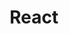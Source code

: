 ---
# GLOBAL 
layout: technology
page_type: technology
title: React
published: true
hide_links: true

#SEO
seo_title:  SEO React
seo_description: |-
  META React
main_keywords:
  - test React 1
  - test React 2

#HREFLANGS
display_hreflangs: false
hreflangs:
  -
    lang: x-default
    link: https://projets.io
  -
    lang: en
    link: https://projets.io

#MENU 
top_line:
  menu_title: React
  cta_title:

#SETTINGS
show_contact_in_footer: true

#TECHNOLOGY layout
logo: /uploads/react.svg
intro: 
  title: React
  content: |-
    Technologia przekładająca się na maksymalizację płynności aplikacji. Dzięki niej budujemy bardzo dynamiczne i wydajne interfejsy przyjazne użytkownikom.
header:
  title: 
  intro: |-
    
  main_photo:
---